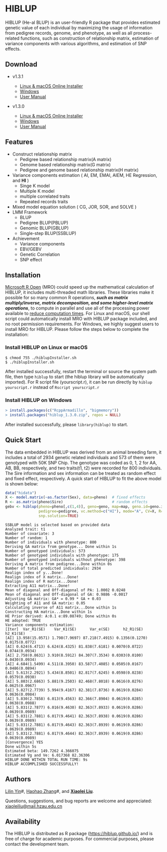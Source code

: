 # HIBLUP

HIBLUP (He-aI BLUP) is an user-friendly R package that provides estimated genetic value of each individual by maximizing the usage of information from pedigree records, genome, and phenotype, as well as all process-related functions, such as construction of relationship matrix, estimation of variance components with various algorithms, and estimation of SNP effects.

## Download
- v1.3.1
  - [Linux & macOS Online Installer](https://raw.githubusercontent.com/xiaolei-lab/hiblup/master/hiblupInstaller.sh)
  - [Windows](https://github.com/xiaolei-lab/hiblup/raw/master/version/1.3.1/hiblup_1.3.1.zip)
  - [User Manual](https://github.com/xiaolei-lab/hiblup/raw/master/manual/hiblup-user-manual-v1.3.1.pdf)

- v1.3.0
  - [Linux & macOS Online Installer](https://raw.githubusercontent.com/xiaolei-lab/hiblup/master/version/1.3.0/hiblupInstaller.sh)
  - [Windows](https://github.com/xiaolei-lab/hiblup/raw/master/version/1.3.0/hiblup_1.3.0.zip)
  - [User Manual](https://github.com/xiaolei-lab/hiblup/raw/master/manual/hiblup-user-manual-v1.3.pdf)

## Features

- Construct relationship matrix
  - Pedigree based relationship matrix(A matrix)
  - Genome based relationship matrix(G matrix)
  - Pedigree and genome based relationship matrix(H matrix)
- Variance components estimation ( AI, EM, EMAI, AIEM, HE Regression, and **HI** )
  - Singe K model
  - Multiple K model
  - multiple correlated traits
  - Repeated records traits
- Mixed model equation solution ( CG, JOR, SOR, and SOLVE )
- LMM Framework
  - BLUP
  - Pedigree BLUP(PBLUP)
  - Genomic BLUP(GBLUP)
  - Single-step BLUP(SSBLUP)
- Achievement
  - Variance components
  - EBV/GEBV
  - Genetic Correlation
  - SNP effect

## Installation

[Microsoft R Open](https://mran.microsoft.com/download/) (MRO) could speed up the mathematical calculation of HIBLUP, it includes multi-threaded math libraries. These libraries make it possible for so many common R operations, ***such as matrix multiply/inverse, matrix decomposition, and some higher-level matrix operations***, to compute in parallel and use all of the processing power available to [reduce computation times](https://mran.microsoft.com/documents/rro/multithread/#mt-bench). For Linux and macOS, our shell script could automatically install MRO with HIBLUP package included, and no root permission requirements. For Windows, we highly suggest users to install MRO for HIBLUP. Please follow the steps below to complete the installation:
### Install HIBLUP on Linux or macOS
```shell
$ chmod 755 ./hiblupInstaller.sh
$ ./hiblupInstaller.sh
```
After installed successfully, restart the terminal or source the system path file, then type `hiblup` to start (the hiblup library will be automatically imported). For R script file (yourscript.r), it can be run directly by `hiblup yourscript.r` instead of `Rscript yourscript.r`
### Install HIBLUP on Windows
```R
> install.packages(c("RcppArmadillo", "bigmemory"))
> install.packages("hiblup_1.3.0.zip", repos = NULL)
```
After installed successfully, please `library(hiblup)` to start.

## Quick Start

The data embedded in HIBLUP was derived from an animal breeding farm, it includes a total of 2934 genetic related individuals and 573 of them were genotyped with 50K SNP Chip. The genotype was coded as 0, 1, 2 for AA, AB, BB, respectively, and two traits(t1, t2) were recorded for 800 individuals. The Sire information and sex information can be treated as random effect and fixed effect, respectively. A quick start of HIBLUP to fit the above model is shown below:

```R
data("hidata")
X <- model.matrix(~as.factor(Sex), data=pheno)  # fixed effects
R <- as.matrix(pheno$Sire)                      # random effects
gebv <- hiblup(pheno=pheno[,c(1,4)], geno=geno, map=map, geno.id=geno.id,
               pedigree=pedigree, vc.method=c("HI"), mode="A", CV=X, R=R,
               snp.solution=TRUE)
```

```text
SSBLUP model is selected based on provided data
Analyzed trait: t1
Number of covariate: 3
Number of random: 1
Number of individuals with phenotype: 800
Deriving GA matrix from genotype... Done within 1s
Number of genotyped individuals: 573
Number of genotyped individuals with phenotype: 175
Number of genotyped individuals without phenotype: 398
Deriving A matrix from pedigree...Done within 0s
Number of total predicted individuals: 2934
Realign index of y...Done!
Realign index of X matrix...Done!
Realign index of R matrix...Done!
Extracting A11 matrix...Done!
Mean of diagonal and Off-diagonal of PA: 1.0002 0.0248
Mean of diagonal and Off-diagonal of GA: 0.9886 -0.0017
Adjusting GA matrix: GA* = 0.99 * GA + 0.03
Weighting of A11 and GA matrix: 0.05
Calculating inverse of A11 matrix...Done within 1s
Constructing HA matrix...Done within 1s
HE Prior derived: A:0.1 e:89.08749; Done within 0s
HE adopted: TRUE
Variance components estimation:
[Iter]  Var_R1(SE)    Var_K1(SE)      Var_e(SE)      h2_R1(SE)      h2_K1(SE)
[AI] 13.958(15.0571) 1.798(7.9697) 87.218(7.4915) 0.1356(0.1270) 0.0175(0.0772)
[AI] 0.624(6.4713) 6.624(8.4325) 81.838(7.6181) 0.0070(0.0722) 0.0744(0.0934)
[AI] 2.758(0.8631) 3.910(8.5912) 84.307(7.3534) 0.0303(0.0100) 0.0430(0.0934)
[AI] 4.684(1.5499) 4.511(8.3950) 83.587(7.4085) 0.0505(0.0167) 0.0486(0.0894)
[AI] 5.613(2.2921) 5.434(8.8501) 82.817(7.6245) 0.0598(0.0238) 0.0579(0.0930)
[AI] 5.803(2.6863) 5.881(9.2503) 82.468(7.8018) 0.0616(0.0276) 0.0625(0.0967)
[AI] 5.827(2.7739) 5.994(9.4167) 82.381(7.8736) 0.0619(0.0284) 0.0636(0.0984)
[AI] 5.830(2.7858) 6.013(9.4563) 82.366(7.8904) 0.0619(0.0285) 0.0638(0.0988)
[AI] 5.831(2.7877) 6.016(9.4630) 82.363(7.8933) 0.0619(0.0286) 0.0639(0.0989)
[AI] 5.831(2.7881) 6.017(9.4641) 82.363(7.8938) 0.0619(0.0286) 0.0639(0.0989)
[AI] 5.831(2.7881) 6.017(9.4643) 82.363(7.8939) 0.0619(0.0286) 0.0639(0.0989)
[AI] 5.831(2.7881) 6.017(9.4644) 82.363(7.8939) 0.0619(0.0286) 0.0639(0.0989)
[Convergence] YES
Done within 5s
Estimated beta: 149.7262 4.366075
Estimated Vg and Ve: 6.017368 82.36306
HIBLUP DONE WITHIN TOTAL RUN TIME: 9s
HIBLUP ACCOMPLISHED SUCCESSFULLY!
```

## Authors

[Lilin Yin](https://github.com/YinLiLin)#, [Haohao Zhang](https://github.com/hyacz)#, and [**Xiaolei Liu**](https://github.com/XiaoleiLiuBio).

Questions, suggestions, and bug reports are welcome and appreciated: [xiaoleiliu@mail.hzau.edu.cn](mailto:xiaoleiliu@mail.hzau.edu.cn)

## Availability

The HIBLUP is distributed as R package (https://hiblup.github.io/) and is free of charge for academic purposes. For commercial purposes, please contact the development team.
